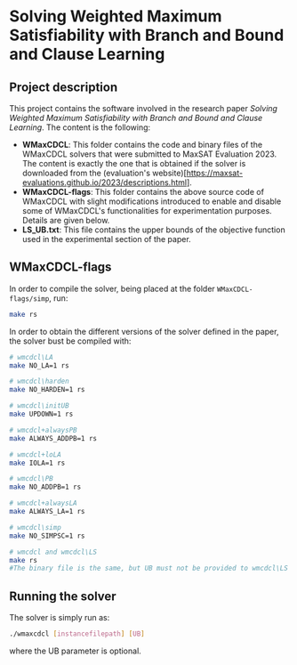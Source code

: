 # Solving Weighted Maximum Satisfiability with Branch and Bound and Clause Learning
## Project description

This project contains the software involved in the research paper *Solving Weighted Maximum Satisfiability with Branch and Bound and Clause Learning*. The content is the following:
- **WMaxCDCL**: This folder contains the code and binary files of the WMaxCDCL solvers that were submitted to MaxSAT Evaluation 2023. The content is exactly the one that is obtained if the solver is downloaded from the (evaluation's website)[https://maxsat-evaluations.github.io/2023/descriptions.html].
- **WMaxCDCL-flags**: This folder contains the above source code of WMaxCDCL with slight modifications introduced to enable and disable some of WMaxCDCL's functionalities for experimentation purposes. Details are given below.
- **LS_UB.txt**: This file contains the upper bounds of the objective function used in the experimental section of the paper.

## WMaxCDCL-flags
In order to compile the solver, being placed at the folder `WMaxCDCL-flags/simp`, run:

```sh
make rs
```
In order to obtain the different versions of the solver defined in the paper, the solver bust be compiled with:
  ```sh
# wmcdcl\LA
make NO_LA=1 rs

# wmcdcl\harden
make NO_HARDEN=1 rs

# wmcdcl\initUB
make UPDOWN=1 rs

# wmcdcl+alwaysPB
make ALWAYS_ADDPB=1 rs

# wmcdcl+loLA
make IOLA=1 rs

# wmcdcl\PB
make NO_ADDPB=1 rs

# wmcdcl+alwaysLA
make ALWAYS_LA=1 rs

# wmcdcl\simp
make NO_SIMPSC=1 rs

# wmcdcl and wmcdcl\LS
make rs
#The binary file is the same, but UB must not be provided to wmcdcl\LS
```

## Running the solver
The solver is simply run as:
```sh
./wmaxcdcl [instancefilepath] [UB]
```
where the UB parameter is optional. 
